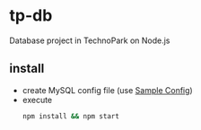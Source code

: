 # tp-db
Database project in TechnoPark on Node.js

## install
* create MySQL config file (use [Sample Config](db/config.sample.json))
* execute
	```sh
	npm install && npm start
	```
